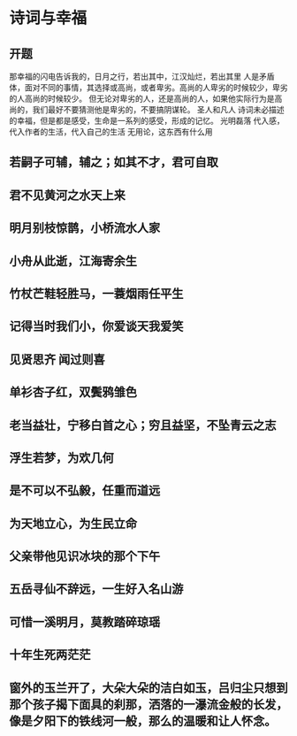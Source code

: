 # 诗词与幸福
## 开题
那幸福的闪电告诉我的，日月之行，若出其中，江汉灿烂，若出其里
人是矛盾体，面对不同的事情，其选择或高尚，或者卑劣。高尚的人卑劣的时候较少，卑劣的人高尚的时候较少。
但无论对卑劣的人，还是高尚的人，如果他实际行为是高尚的，我们最好不要猜测他是卑劣的，不要搞阴谋轮。
圣人和凡人
诗词未必描述的幸福，但是都是感受，生命是一系列的感受，形成的记忆。
光明磊落
代入感，代入作者的生活，代入自己的生活
无用论，这东西有什么用

## 若嗣子可辅，辅之；如其不才，君可自取
## 君不见黄河之水天上来
## 明月别枝惊鹊，小桥流水人家
## 小舟从此逝，江海寄余生
## 竹杖芒鞋轻胜马，一蓑烟雨任平生
## 记得当时我们小，你爱谈天我爱笑
## 见贤思齐   闻过则喜
## 单衫杏子红，双鬓鸦雏色
## 老当益壮，宁移白首之心；穷且益坚，不坠青云之志
## 浮生若梦，为欢几何
## 是不可以不弘毅，任重而道远
## 为天地立心，为生民立命
## 父亲带他见识冰块的那个下午
## 五岳寻仙不辞远，一生好入名山游
## 可惜一溪明月，莫教踏碎琼瑶
## 十年生死两茫茫
## 窗外的玉兰开了，大朵大朵的洁白如玉，吕归尘只想到那个孩子揭下面具的刹那，洒落的一瀑流金般的长发，像是夕阳下的铁线河一般，那么的温暖和让人怀念。
## 

